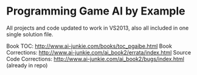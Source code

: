 # Programming Game AI by Example

All projects and code updated to work in VS2013, also all included in one single solution file.

Book TOC: <http://www.ai-junkie.com/books/toc_pgaibe.html>
Book Corrections: <http://www.ai-junkie.com/ai_book2/errata/index.html>
Source Code Corrections: <http://www.ai-junkie.com/ai_book2/bugs/index.html> (already in repo)
